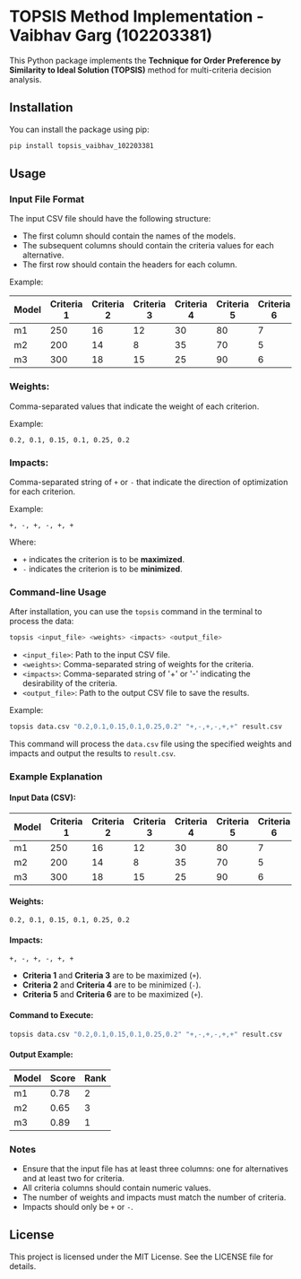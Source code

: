 # TOPSIS Method Implementation - Vaibhav Garg (102203381)

This Python package implements the **Technique for Order Preference by Similarity to Ideal Solution (TOPSIS)** method for multi-criteria decision analysis.

## Installation

You can install the package using pip:

```bash
pip install topsis_vaibhav_102203381
```

## Usage

### Input File Format

The input CSV file should have the following structure:

- The first column should contain the names of the models.
- The subsequent columns should contain the criteria values for each alternative.
- The first row should contain the headers for each column.

Example:

| Model | Criteria 1 | Criteria 2 | Criteria 3 | Criteria 4 | Criteria 5 | Criteria 6 |
|-------|------------|------------|------------|------------|------------|------------|
| m1    | 250        | 16         | 12         | 30         | 80         | 7          |
| m2    | 200        | 14         | 8          | 35         | 70         | 5          |
| m3    | 300        | 18         | 15         | 25         | 90         | 6          |

### Weights:

Comma-separated values that indicate the weight of each criterion.

Example:
```
0.2, 0.1, 0.15, 0.1, 0.25, 0.2
```

### Impacts:

Comma-separated string of `+` or `-` that indicate the direction of optimization for each criterion.

Example:
```
+, -, +, -, +, +
```

Where:
- `+` indicates the criterion is to be **maximized**.
- `-` indicates the criterion is to be **minimized**.

### Command-line Usage

After installation, you can use the `topsis` command in the terminal to process the data:

```bash
topsis <input_file> <weights> <impacts> <output_file>
```

- `<input_file>`: Path to the input CSV file.
- `<weights>`: Comma-separated string of weights for the criteria.
- `<impacts>`: Comma-separated string of '+' or '-' indicating the desirability of the criteria.
- `<output_file>`: Path to the output CSV file to save the results.

Example:

```bash
topsis data.csv "0.2,0.1,0.15,0.1,0.25,0.2" "+,-,+,-,+,+" result.csv
```

This command will process the `data.csv` file using the specified weights and impacts and output the results to `result.csv`.

### Example Explanation

#### Input Data (CSV):
| Model | Criteria 1 | Criteria 2 | Criteria 3 | Criteria 4 | Criteria 5 | Criteria 6 |
|-------|------------|------------|------------|------------|------------|------------|
| m1    | 250        | 16         | 12         | 30         | 80         | 7          |
| m2    | 200        | 14         | 8          | 35         | 70         | 5          |
| m3    | 300        | 18         | 15         | 25         | 90         | 6          |

#### Weights:
`0.2, 0.1, 0.15, 0.1, 0.25, 0.2`

#### Impacts:
`+, -, +, -, +, +`

- **Criteria 1** and **Criteria 3** are to be maximized (`+`).
- **Criteria 2** and **Criteria 4** are to be minimized (`-`).
- **Criteria 5** and **Criteria 6** are to be maximized (`+`).

#### Command to Execute:
```bash
topsis data.csv "0.2,0.1,0.15,0.1,0.25,0.2" "+,-,+,-,+,+" result.csv
```

#### Output Example:

| Model | Score | Rank |
|-------|-------|------|
| m1    | 0.78  | 2    |
| m2    | 0.65  | 3    |
| m3    | 0.89  | 1    |

### Notes

- Ensure that the input file has at least three columns: one for alternatives and at least two for criteria.
- All criteria columns should contain numeric values.
- The number of weights and impacts must match the number of criteria.
- Impacts should only be `+` or `-`.
  
## License

This project is licensed under the MIT License. See the LICENSE file for details.
